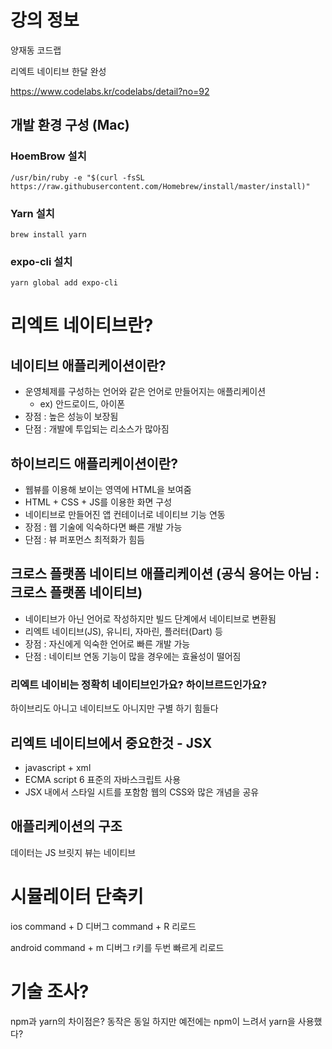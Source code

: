 # 강의 정보 

양재동 코드랩

리엑트 네이티브 한달 완성

https://www.codelabs.kr/codelabs/detail?no=92


## 개발 환경 구성 (Mac)

### HoemBrow 설치
```
/usr/bin/ruby -e "$(curl -fsSL https://raw.githubusercontent.com/Homebrew/install/master/install)"
```

### Yarn 설치 
```
brew install yarn
```

### expo-cli 설치
```
yarn global add expo-cli
```


# 리엑트 네이티브란?

## 네이티브 애플리케이션이란?
- 운영체제를 구성하는 언어와 같은 언어로 만들어지는 애플리케이션
    - ex) 안드로이드, 아이폰 
- 장점 : 높은 성능이 보장됨
- 단점 : 개발에 투입되는 리소스가 많아짐

## 하이브리드 애플리케이션이란?
- 웹뷰를 이용해 보이는 영역에 HTML을 보여줌 
- HTML + CSS + JS를 이용한 화면 구성 
- 네이티브로 만들어진 앱 컨테이너로 네이티브 기능 연동 
- 장점 : 웹 기술에 익숙하다면 빠른 개발 가능 
- 단점 : 뷰 퍼포먼스 최적화가 힘듬

## 크로스 플랫폼 네이티브 애플리케이션 (공식 용어는 아님 : 크로스 플랫폼 네이티브)
- 네이티브가 아닌 언어로 작성하지만 빌드 단계에서 네이티브로 변환됨
- 리엑트 네이티브(JS), 유니티, 자마린, 플러터(Dart) 등
- 장점 : 자신에게 익숙한 언어로 빠른 개발 가능 
- 단점 : 네이티브 연동 기능이 많을 경우에는 효율성이 떨어짐

### 리엑트 네이비는 정확히 네이티브인가요? 하이브르드인가요?
하이브리도 아니고 네이티브도 아니지만 구별 하기 힘들다

## 리엑트 네이티브에서 중요한것 - JSX
- javascript + xml
- ECMA script 6 표준의 자바스크립트 사용
- JSX 내에서 스타일 시트를 포함함
  웹의 CSS와 많은 개념을 공유 


## 애플리케이션의 구조 
데이터는    JS
        브릿지 
뷰는    네이티브


# 시뮬레이터 단축키 
ios
command + D     디버그 
command + R     리로드 

android
command + m     디버그 
r키를 두번 빠르게   리로드



# 기술 조사?
npm과 yarn의 차이점은?
동작은 동일 하지만 예전에는 npm이 느려서 yarn을 사용했다?
